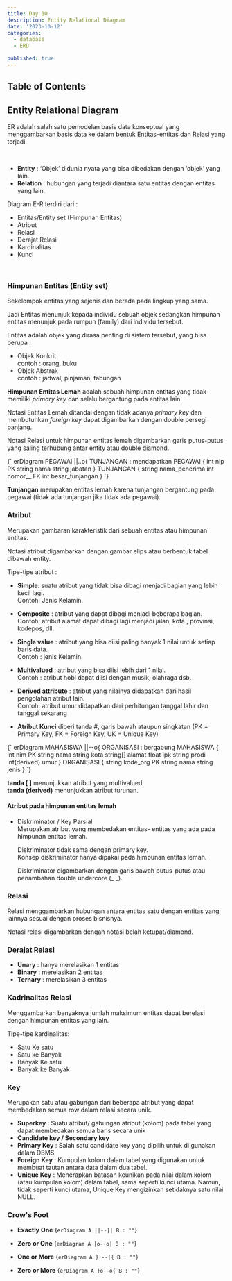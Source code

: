 ```yaml
---
title: Day 10
description: Entity Relational Diagram
date: '2023-10-12'
categories:
  - database
  - ERD

published: true
---
```


<script>
    import Erd from '$lib/components/erd/erd.svelte';
</script>

## Table of Contents

## Entity Relational Diagram

ER adalah salah satu pemodelan basis data konseptual yang menggambarkan basis data ke dalam bentuk Entitas-entitas dan Relasi yang terjadi.

<br/>

- **Entity** : ‘Objek’ didunia nyata yang bisa dibedakan dengan ‘objek’ yang lain.
- **Relation** : hubungan yang terjadi diantara satu entitas dengan entitas yang lain.

Diagram E-R terdiri dari :

- Entitas/Entity set (Himpunan Entitas)
- Atribut
- Relasi
- Derajat Relasi
- Kardinalitas
- Kunci

<br/>

### Himpunan Entitas (Entity set)

Sekelompok entitas yang sejenis dan berada pada lingkup yang sama.

Jadi Entitas menunjuk kepada individu sebuah objek sedangkan himpunan entitas menunjuk pada rumpun (family) dari individu tersebut.

Entitas adalah objek yang dirasa penting di sistem tersebut, yang bisa berupa :

- Objek Konkrit  
  contoh : orang, buku
- Objek Abstrak  
  contoh : jadwal, pinjaman, tabungan

**Himpunan Entitas Lemah** adalah sebuah himpunan entitas yang tidak memiliki _primary key_ dan selalu bergantung pada entitas lain.

Notasi Entitas Lemah ditandai dengan tidak adanya _primary key_ dan membutuhkan _foreign key_ dapat digambarkan dengan double persegi panjang.

Notasi Relasi untuk himpunan entitas lemah digambarkan garis putus-putus yang saling terhubung antar entity atau double diamond.

<Erd>
    {`
    erDiagram
        PEGAWAI ||..o{ TUNJANGAN : mendapatkan
        PEGAWAI {
            int nip PK
            string nama
            string jabatan
        }
        TUNJANGAN {
            string nama_penerima
            int nomor__ FK
            int besar_tunjangan
        }
    `}
</Erd>

**Tunjangan** merupakan entitas lemah karena tunjangan
bergantung pada pegawai (tidak ada tunjangan jika tidak
ada pegawai).

### Atribut

Merupakan gambaran karakteristik dari sebuah entitas atau himpunan entitas.

Notasi atribut digambarkan dengan gambar elips atau berbentuk tabel dibawah entity.

Tipe-tipe atribut :

- **Simple**: suatu atribut yang tidak bisa dibagi menjadi bagian yang lebih kecil lagi.  
  Contoh: Jenis Kelamin.

- **Composite** : atribut yang dapat dibagi menjadi beberapa bagian.  
  Contoh: atribut alamat dapat dibagi lagi menjadi jalan, kota , provinsi, kodepos, dll.

- **Single value** : atribut yang bisa diisi paling banyak 1 nilai untuk setiap baris data.  
   Contoh : jenis Kelamin.

- **Multivalued** : atribut yang bisa diisi lebih dari 1 nilai.  
  Contoh : atribut hobi dapat diisi dengan musik, olahraga dsb.
- **Derived attribute** : atribut yang nilainya didapatkan dari hasil pengolahan atribut lain.  
  Contoh: atribut umur didapatkan dari perhitungan tanggal lahir dan tanggal sekarang

- **Atribut Kunci** diberi tanda #, garis bawah ataupun singkatan (PK = Primary Key, FK = Foreign Key, UK = Unique Key)

<Erd>
  {`
  erDiagram
    MAHASISWA ||--o{ ORGANISASI : bergabung 
    MAHASISWA {
        int nim PK
        string nama
        string kota
        string[] alamat
        float ipk
        string prodi
        int(derived) umur
    }
    ORGANISASI {
        string kode_org PK
        string nama
        string jenis
    }
  `}
</Erd>

**tanda $[\ ]$** menunjukkan atribut yang multivalued.  
**tanda (derived)** menunjukkan atribut turunan.

#### Atribut pada himpunan entitas lemah

- Diskriminator / Key Parsial  
  Merupakan atribut yang membedakan entitas- entitas yang ada pada himpunan entitas lemah.

  Diskriminator tidak sama dengan primary key.  
  Konsep diskriminator hanya dipakai pada himpunan entitas lemah.

  Diskriminator digambarkan dengan garis bawah putus-putus atau penambahan double undercore $(\_\ \_)$.

### Relasi

Relasi menggambarkan hubungan antara entitas satu dengan entitas yang lainnya sesuai dengan proses bisnisnya.

Notasi relasi digambarkan dengan notasi
belah ketupat/diamond.

### Derajat Relasi

- **Unary** : hanya merelasikan 1 entitas
- **Binary** : merelasikan 2 entitas
- **Ternary** : merelasikan 3 entitas

### Kadrinalitas Relasi

Menggambarkan banyaknya jumlah maksimum entitas dapat berelasi dengan himpunan entitas yang lain.

Tipe-tipe kardinalitas:

- Satu Ke satu
- Satu ke Banyak
- Banyak Ke satu
- Banyak ke Banyak

### Key

Merupakan satu atau gabungan dari beberapa atribut yang dapat membedakan semua row dalam relasi secara unik.

- **Superkey** : Suatu atribut/ gabungan atribut (kolom) pada tabel yang dapat membedakan semua baris secara unik
- **Candidate key / Secondary key**
- **Primary Key** : Salah satu candidate key yang dipilih untuk di gunakan dalam DBMS
- **Foreign Key** : Kumpulan kolom dalam tabel yang digunakan untuk membuat tautan antara data dalam dua tabel.
- **Unique Key** : Menerapkan batasan keunikan pada nilai dalam kolom (atau kumpulan kolom) dalam tabel, sama seperti kunci utama. Namun, tidak seperti kunci utama, Unique Key mengizinkan setidaknya satu nilai NULL.

### Crow's Foot

- **Exactly One**
  <Erd>
  {`erDiagram A ||--|| B : ""`}
  </Erd>

- **Zero or One**
  <Erd>
  {`erDiagram A |o--o| B : ""`}
  </Erd>

- **One or More**
  <Erd>
  {`erDiagram A }|--|{ B : ""`}
  </Erd>

- **Zero or More**
  <Erd>
  {`erDiagram A }o--o{ B : ""`}
  </Erd>
